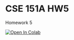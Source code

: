 # CSE 151A HW5

Homework 5

<a target="_blank" href="https://colab.research.google.com/github/ucsd-cse151a-f24/hw5">
  <img src="https://colab.research.google.com/assets/colab-badge.svg" alt="Open In Colab"/>
</a>
